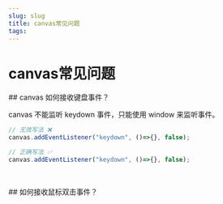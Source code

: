 ```yaml
---
slug: slug
title: canvas常见问题
tags: 
---
```


# canvas常见问题
## canvas 如何接收键盘事件？

canvas 不能监听 keydown 事件，只能使用 window 来监听事件。


```js
// 无效写法 ❌
canvas.addEventListener("keydown", ()=>{}, false);

// 正确写法 ✅
canvas.addEventListener("keydown", ()=>{}, false);

```


<br/>


## 如何接收鼠标双击事件？